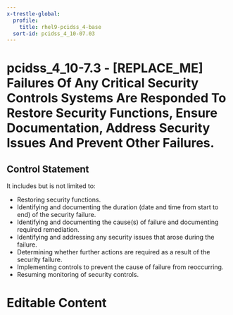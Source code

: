 ```yaml
---
x-trestle-global:
  profile:
    title: rhel9-pcidss_4-base
  sort-id: pcidss_4_10-07.03
---
```


# pcidss_4_10-7.3 - \[REPLACE_ME\] Failures Of Any Critical Security Controls Systems Are Responded To Restore Security Functions, Ensure Documentation, Address Security Issues And Prevent Other Failures.

## Control Statement

It includes but is not limited to:
- Restoring security functions.
- Identifying and documenting the duration (date and time from start to end) of the
  security failure.
- Identifying and documenting the cause(s) of failure and documenting required
  remediation.
- Identifying and addressing any security issues that arose during the failure.
- Determining whether further actions are required as a result of the security failure.
- Implementing controls to prevent the cause of failure from reoccurring.
- Resuming monitoring of security controls.

# Editable Content

<!-- Make additions and edits below -->
<!-- The above represents the contents of the control as received by the profile, prior to additions. -->
<!-- If the profile makes additions to the control, they will appear below. -->
<!-- The above markdown may not be edited but you may edit the content below, and/or introduce new additions to be made by the profile. -->
<!-- If there is a yaml header at the top, parameter values may be edited. Use --set-parameters to incorporate the changes during assembly. -->
<!-- The content here will then replace what is in the profile for this control, after running profile-assemble. -->
<!-- The current profile has no added parts for this control, but you may add new ones here. -->
<!-- Each addition must have a heading either of the form ## Control my_addition_name -->
<!-- or ## Part a. (where the a. refers to one of the control statement labels.) -->
<!-- "## Control" parts are new parts added after the statement part. -->
<!-- "## Part" parts are new parts added into the top-level statement part with that label. -->
<!-- Subparts may be added with nested hash levels of the form ### My Subpart Name -->
<!-- underneath the parent ## Control or ## Part being added -->
<!-- See https://oscal-compass.github.io/compliance-trestle/tutorials/ssp_profile_catalog_authoring/ssp_profile_catalog_authoring for guidance. -->
